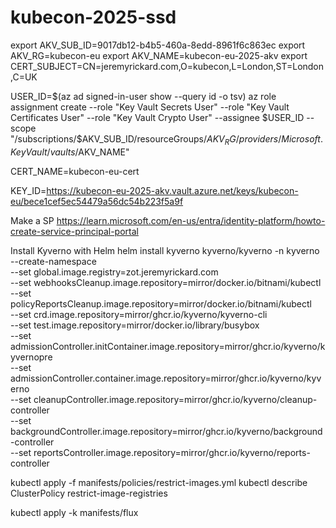 # kubecon-2025-ssd



export AKV_SUB_ID=9017db12-b4b5-460a-8edd-8961f6c863ec
export AKV_RG=kubecon-eu
export AKV_NAME=kubecon-eu-2025-akv
export CERT_SUBJECT=CN=jeremyrickard.com,O=kubecon,L=London,ST=London,C=UK

USER_ID=$(az ad signed-in-user show --query id -o tsv)
az role assignment create --role "Key Vault Secrets User" --role "Key Vault Certificates User" --role "Key Vault Crypto User" --assignee $USER_ID --scope "/subscriptions/$AKV_SUB_ID/resourceGroups/$AKV_RG/providers/Microsoft.KeyVault/vaults/$AKV_NAME"

CERT_NAME=kubecon-eu-cert

KEY_ID=https://kubecon-eu-2025-akv.vault.azure.net/keys/kubecon-eu/bece1cef5ec54479a56dc54b223f5a9f


Make a SP
https://learn.microsoft.com/en-us/entra/identity-platform/howto-create-service-principal-portal


Install Kyverno with Helm
helm install kyverno kyverno/kyverno -n kyverno --create-namespace \
  --set global.image.registry=zot.jeremyrickard.com \
  --set webhooksCleanup.image.repository=mirror/docker.io/bitnami/kubectl  \
  --set policyReportsCleanup.image.repository=mirror/docker.io/bitnami/kubectl \
  --set crd.image.repository=mirror/ghcr.io/kyverno/kyverno-cli \
  --set test.image.repository=mirror/docker.io/library/busybox \
  --set admissionController.initContainer.image.repository=mirror/ghcr.io/kyverno/kyvernopre \
  --set admissionController.container.image.repository=mirror/ghcr.io/kyverno/kyverno \
  --set cleanupController.image.repository=mirror/ghcr.io/kyverno/cleanup-controller \
  --set backgroundController.image.repository=mirror/ghcr.io/kyverno/background-controller \
  --set reportsController.image.repository=mirror/ghcr.io/kyverno/reports-controller


kubectl apply -f manifests/policies/restrict-images.yml
kubectl describe ClusterPolicy restrict-image-registries

kubectl apply -k manifests/flux
